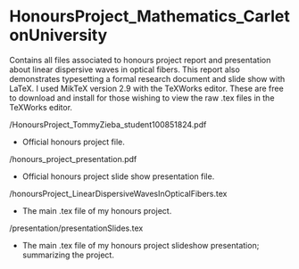 # HonoursProject_Mathematics_CarletonUniversity

Contains all files associated to honours project report and presentation about linear dispersive waves in optical fibers. This report also demonstrates typesetting a formal research document and slide show with LaTeX. I used MikTeX version 2.9 with the TeXWorks editor. These are free to download and install for those wishing to view the raw .tex files in the TeXWorks editor.

/HonoursProject_TommyZieba_student100851824.pdf 
  - Official honours project file.

/honours_project_presentation.pdf 
  - Official honours project slide show presentation file.

/honoursProject_LinearDispersiveWavesInOpticalFibers.tex 
  - The main .tex file of my honours project.

/presentation/presentationSlides.tex 
  - The main .tex file of my honours project slideshow presentation; summarizing the project.
